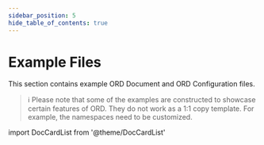 ```yaml
---
sidebar_position: 5
hide_table_of_contents: true
---
```


# Example Files

This section contains example ORD Document and ORD Configuration files.

> ℹ Please note that some of the examples are constructed to showcase certain features of ORD.
> They do not work as a 1:1 copy template. For example, the namespaces need to be customized.

import DocCardList from '@theme/DocCardList'

<br />
<DocCardList />
